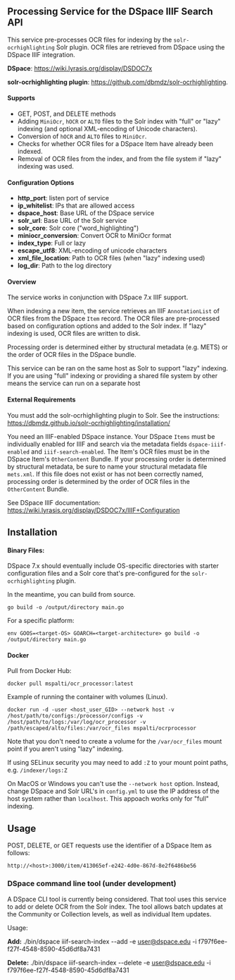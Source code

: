 
## Processing Service for the DSpace IIIF Search API
This service pre-processes OCR files for indexing by the `solr-ocrhighlighting` Solr plugin. OCR files are 
retrieved from DSpace using the DSpace IIIF integration. 

**DSpace**: https://wiki.lyrasis.org/display/DSDOC7x

**solr-ocrhighlighting plugin**: https://github.com/dbmdz/solr-ocrhighlighting. 

#### Supports
* GET, POST, and DELETE methods
* Adding `MiniOcr`, `hOCR` or `ALTO` files to the Solr index with "full" or "lazy" indexing (and optional XML-encoding of Unicode characters).
* Conversion of `hOCR` and `ALTO` files to `MiniOcr`.
* Checks for whether OCR files for a DSpace Item have already been indexed.
* Removal of OCR files from the index, and from the file system if "lazy" indexing was used.

#### Configuration Options
* **http_port**: listen port of service
* **ip_whitelist**: IPs that are allowed access
* **dspace_host**: Base URL of the DSpace service
* **solr_url**: Base URL of the Solr service
* **solr_core**: Solr core ("word_highlighting")
* **miniocr_conversion**: Convert OCR to MiniOcr format
* **index_type**: Full or lazy
* **escape_utf8**: XML-encoding of unicode characters
* **xml_file_location**: Path to OCR files (when "lazy" indexing used)
* **log_dir**: Path to the log directory

#### Overview
The service works in conjunction with DSpace 7.x IIIF support. 

When indexing a new item, the service retrieves an IIIF `AnnotationList` of OCR files from the 
DSpace `Item` record. The OCR files are pre-processed based on configuration options and added to the Solr index. 
If "lazy" indexing is used, OCR files are written to disk.

Processing order is determined either by structural metadata (e.g. METS) or the order of OCR files in the DSpace bundle. 

This service can be ran on the same host as Solr to support "lazy" indexing. If you are using "full" indexing
or providing a shared file system by other means the service can run on a separate host


#### External Requirements
You must add the solr-ocrhighlighting plugin to Solr. See the instructions: https://dbmdz.github.io/solr-ocrhighlighting/installation/

You need an IIIF-enabled DSpace instance. Your DSpace `Items` must be individually enabled for IIIF and search via 
the metadata fields `dspace-iiif-enabled` and `iiif-search-enabled`. The Item's OCR files must be
in the DSpace Item's `OtherContent` Bundle. If your processing order is determined by structural metadata, be sure
to name your structural metadata file `mets.xml`. If this file does not exist or has not been correctly named, 
processing order is determined by the order of OCR files in the `OtherContent` Bundle.

See DSpace IIIF documentation: https://wiki.lyrasis.org/display/DSDOC7x/IIIF+Configuration

## Installation

#### Binary Files:

DSpace 7.x should eventually include OS-specific directories with starter configuration files and a Solr core that's pre-configured for the `solr-ocrhighlighting` plugin.

In the meantime, you can build from source.

`go build -o /output/directory main.go `

For a specific platform:

`env GOOS=<target-OS> GOARCH=<target-architecture> go build -o /output/directory main.go `

#### Docker

Pull from Docker Hub:

`docker pull mspalti/ocr_processor:latest`

Example of running the container with volumes (Linux).

`docker run -d -user <host_user_GID> --network host -v /host/path/to/configs:/processor/configs -v /host/path/to/logs:/var/log/ocr_processor -v /path/escaped/alto/files:/var/ocr_files mspalti/ocrprocessor`

Note that you don't need to create a volume for the `/var/ocr_files` mount point if you aren't using "lazy" indexing. 

If using SELinux security you may need to add `:Z` to your mount point paths, e.g. `/indexer/logs:Z`

On MacOS or Windows you can't use the `--network host` option. Instead, change DSpace and Solr URL's in 
`config.yml` to use the IP address of the host system rather than `localhost`. This appoach works only for "full"
indexing. 


## Usage

POST, DELETE, or GET requests use the identifier of a DSpace Item as follows: 

`http://<host>:3000/item/413065ef-e242-4d0e-867d-8e2f6486be56`

### DSpace command line tool (under development)

A DSpace CLI tool is currently being considered. That tool uses this service to add or delete OCR from the
Solr index. The tool allows batch updates at the Community or Collection levels, as well as individual Item 
updates. 

Usage:

**Add:**
./bin/dspace iiif-search-index --add -e user@dspace.edu -i f797f6ee-f27f-4548-8590-45d6df8a7431

**Delete:**
./bin/dspace iiif-search-index --delete -e user@dspace.edu -i f797f6ee-f27f-4548-8590-45d6df8a7431



